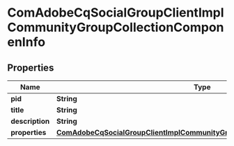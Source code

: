 
# ComAdobeCqSocialGroupClientImplCommunityGroupCollectionComponenInfo

## Properties
Name | Type | Description | Notes
------------ | ------------- | ------------- | -------------
**pid** | **String** |  |  [optional]
**title** | **String** |  |  [optional]
**description** | **String** |  |  [optional]
**properties** | [**ComAdobeCqSocialGroupClientImplCommunityGroupCollectionComponenProperties**](ComAdobeCqSocialGroupClientImplCommunityGroupCollectionComponenProperties.md) |  |  [optional]



